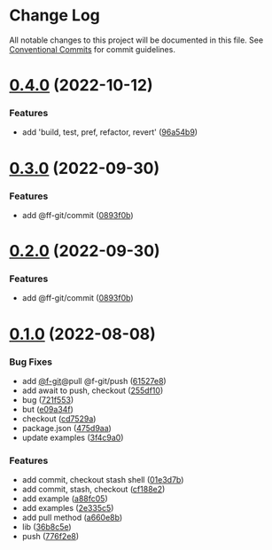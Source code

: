 # Change Log

All notable changes to this project will be documented in this file.
See [Conventional Commits](https://conventionalcommits.org) for commit guidelines.

# [0.4.0](https://github.com/fafayzf/f-git/compare/v1.0.0...v0.4.0) (2022-10-12)


### Features

* add 'build, test, pref, refactor, revert' ([96a54b9](https://github.com/fafayzf/f-git/commit/96a54b9f8d8fea64588d339387432c142960dc6a))






# [0.3.0](https://github.com/fafayzf/f-git/compare/v0.2.2...v0.3.0) (2022-09-30)


### Features

* add @ff-git/commit ([0893f0b](https://github.com/fafayzf/f-git/commit/0893f0bcc4de2a89357cadab06cc72335586c85f))





# [0.2.0](https://github.com/fafayzf/f-git/compare/v0.2.2...v0.2.0) (2022-09-30)


### Features

* add @ff-git/commit ([0893f0b](https://github.com/fafayzf/f-git/commit/0893f0bcc4de2a89357cadab06cc72335586c85f))






# [0.1.0](https://github.com/fafayzf/fafa-git/compare/v0.0.7...v0.1.0) (2022-08-08)


### Bug Fixes

* add [@f-git](https://github.com/f-git)@pull @f-git/push ([61527e8](https://github.com/fafayzf/fafa-git/commit/61527e8389d54af27c2a6f1d7f97fdbefc7d907b))
* add await to push, checkout ([255df10](https://github.com/fafayzf/fafa-git/commit/255df108294822ed13305237c0e6f548eb2b74ba))
* bug ([721f553](https://github.com/fafayzf/fafa-git/commit/721f5538a4f584e8c22f71e7df2944c12df1fb4f))
* but ([e09a34f](https://github.com/fafayzf/fafa-git/commit/e09a34fe40522f08f161f6b906bb4fcd4a1ed9a4))
* checkout ([cd7529a](https://github.com/fafayzf/fafa-git/commit/cd7529a939b80cb5dcdaeaba3c5180845f122dfd))
* package.json ([475d9aa](https://github.com/fafayzf/fafa-git/commit/475d9aa9de925fecc1dc57de031b13db58da3f4d))
* update examples ([3f4c9a0](https://github.com/fafayzf/fafa-git/commit/3f4c9a0d86549015604cbb5f22640b9ce967b099))


### Features

* add commit, checkout stash shell ([01e3d7b](https://github.com/fafayzf/fafa-git/commit/01e3d7b351775267fc1273558d3e2435ded19d7f))
* add commit, stash, checkout ([cf188e2](https://github.com/fafayzf/fafa-git/commit/cf188e2a74533c854035ac2c0a6c02efdc2a8d16))
* add example ([a88fc05](https://github.com/fafayzf/fafa-git/commit/a88fc05e994ab561a040780db6954758fd47eb84))
* add examples ([2e335c5](https://github.com/fafayzf/fafa-git/commit/2e335c56bc9dffaeafa7cd6d367e19878acf2777))
* add pull method ([a660e8b](https://github.com/fafayzf/fafa-git/commit/a660e8b9d271b2ede3db9e72c024b5b5d5058d76))
* lib ([36b8c5e](https://github.com/fafayzf/fafa-git/commit/36b8c5edd8079face99e855f1c1027f2abee28bd))
* push ([776f2e8](https://github.com/fafayzf/fafa-git/commit/776f2e85b99936c6d562c0744abc16b00193d859))
